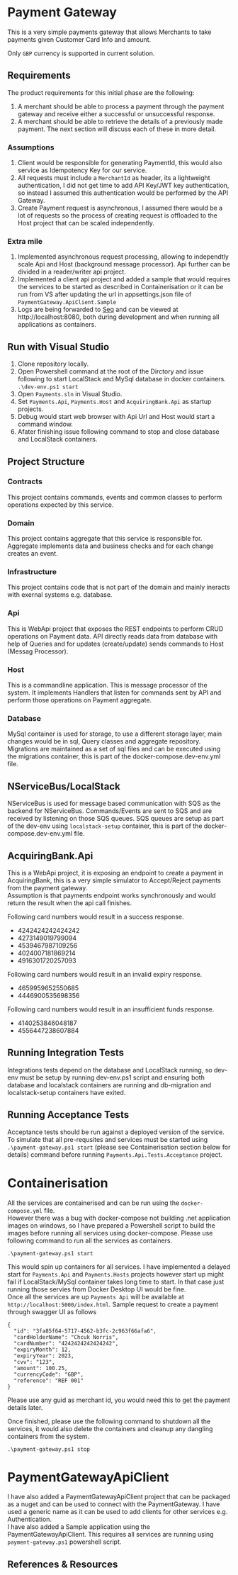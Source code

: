 # Payment Gateway
This is a very simple payments gateway that allows Merchants to take payments given Customer Card Info and amount.

Only `GBP` currency is supported in current solution.

## Requirements
The product requirements for this initial phase are the following:
1. A merchant should be able to process a payment through the payment gateway and receive either
a successful or unsuccessful response.
2. A merchant should be able to retrieve the details of a previously made payment. The next section
will discuss each of these in more detail.

### Assumptions
1. Client would be responsible for generating PaymentId, this would also service as Idempotency Key for our service.
2. All requests must include a `MerchantId` as header, its a lightweight authentication, I did not get time to add API Key/JWT key authentication, so instead I assumed this authentication would be performed by the API Gateway.
3. Create Payment request is asynchronous, I assumed there would be a lot of requests so the process of creating request is offloaded to the Host project that can be scaled independently.

### Extra mile
1. Implemented asynchronous request processing, allowing to independtly scale Api and Host (background message processor). Api further can be divided in a reader/writer api project.
2. Implemented a client api project and added a sample that would requires the services to be started as described in Containerisation or it can be run from VS after updating the url in appsettings.json file of `PaymentGateway.ApiClient.Sample`
3. Logs are being forwarded to [Seq](https://datalust.co/seq) and can be viewed at http://localhost:8080, both during development and when running all applications as containers.

## Run with Visual Studio
1. Clone repository locally.
2. Open Powershell command at the root of the Dirctory and issue following to start LocalStack and MySql database in docker containers.  
`.\dev-env.ps1 start`
3. Open `Payments.sln` in Visual Studio.
4. Set `Payments.Api`, `Payments.Host` and `AcquiringBank.Api` as startup projects.
5. Debug would start web browser with Api Url and Host would start a command window.
6. Afater finishing issue following command to stop and close database and LocalStack containers.

## Project Structure
### Contracts
This project contains commands, events and common classes to perform operations expected by this service.

### Domain
This project contains aggregate that this service is responsible for. Aggregate implements data and business checks and for each change creates an event.

### Infrastructure
This project contains code that is not part of the domain and mainly ineracts with exernal systems e.g. database.

### Api
This is WebApi project that exposes the REST endpoints to perform CRUD operations on Payment data. API directly reads data from database with help of Queries and for updates (create/update) sends commands to Host (Messag Processor).  

### Host
This is a commandline application. This is message processor of the system. It implements Handlers that listen for commands sent by API and perform those operations on Payment aggregate.

### Database
MySql container is used for storage, to use a different storage layer, main changes would be in sql, Query classes and aggregate repository. Migrations are maintained as a set of sql files and can be executed using the migrations container, this is part of the docker-compose.dev-env.yml file.

## NServiceBus/LocalStack
NServiceBus is used for message based communication with SQS as the backend for NServiceBus. Commands/Events are sent to SQS and are received by listening on those SQS queues. SQS queues are setup as part of the dev-env using `localstack-setup` container, this is part of the docker-compose.dev-env.yml file.

## AcquiringBank.Api
This is a WebApi project, it is exposing an endpoint to create a payment in AcquiringBank, this is a very simple simulator to Accept/Reject payments from the payment gateway.  
Assumption is that payments endpoint works synchronously and would return the result when the api call finishes.

Following card numbers would result in a success response.
- 4242424242424242
- 4273149019799094
- 4539467987109256
- 4024007181869214
- 4916301720257093

Following card numbers would result in an invalid expiry response.
- 4659959652550685
- 4446900535698356

Following card numbers would result in an insufficient funds response.
- 4140253846048187
- 4556447238607884

## Running Integration Tests
Integrations tests depend on the database and LocalStack running, so dev-env must be setup by running dev-env.ps1 script and ensuring both database and localstack containers are running and db-migration and localstack-setup containers have exited.  

## Running Acceptance Tests
Acceptance tests should be run against a deployed version of the service. To simulate that all pre-requsites and services must be started using `.\payment-gateway.ps1 start` (please see Containerisation section below for details) command before running `Payments.Api.Tests.Acceptance` project.  

# Containerisation
All the services are containerised and can be run using the `docker-compose.yml` file.  
However there was a bug with docker-compose not building .net application images on windows, so I have prepared a Powershell script to build the images before running all services using docker-compose. Please use following command to run all the services as containers.
```
.\payment-gateway.ps1 start
```
This would spin up containers for all services. I have implemented a delayed start for `Payments.Api` and `Payments.Hosts` projects however start up might fail if LocalStack/MySql container takes long time to start. In that case just running those servies from Docker Desktop UI would be fine.  
Once all the services are up `Payments Api` will be available at `http://localhost:5000/index.html`. Sample request to create a payment through swagger UI as follows  
```
{
  "id": "3fa85f64-5717-4562-b3fc-2c963f66afa6",
  "cardHolderName": "Chcuk Norris",
  "cardNumber": "4242424242424242",
  "expiryMonth": 12,
  "expiryYear": 2023,
  "cvv": "123",
  "amount": 100.25,
  "currencyCode": "GBP",
  "reference": "REF 001"
}
```
Please use any guid as merchant id, you would need this to get the payment details later.

Once finished, please use the following command to shutdown all the services, it would also delete the containers and cleanup any dangling containers from the system.
```
.\payment-gateway.ps1 stop
```

# PaymentGatewayApiClient
I have also added a PaymentGatewayApiClient project that can be packaged as a nuget and can be used to connect with the PaymentGateway. I have used a generic name as it can be used to add clients for other services e.g. Authentication.  
I have also added a Sample application using the PaymentGatewayApiClient. This requires all services are running using `payment-gateway.ps1` powershell script.

## References & Resources


